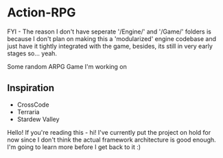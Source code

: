 # Action-RPG
FYI - The reason I don't have seperate '/Engine/' and '/Game/' folders is because I don't plan on making this a 'modularized' engine codebase and just have it tightly integrated with the game, besides, its still in very early stages so... yeah.  

Some random ARPG Game I'm working on

## Inspiration
* CrossCode  
* Terraria  
* Stardew Valley 
  
Hello! If you're reading this - hi! I've currently put the project on hold for now since I don't think the actual framework architecture is good enough. I'm going to learn more before I get back to it :)
